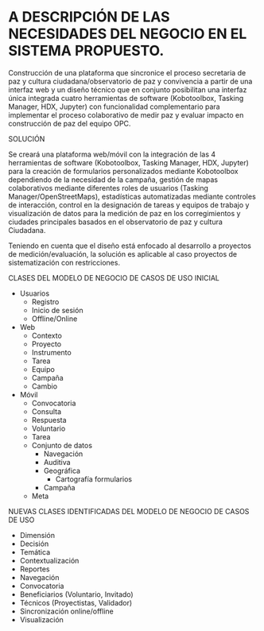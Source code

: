 # A DESCRIPCIÓN DE LAS NECESIDADES DEL NEGOCIO EN EL SISTEMA PROPUESTO.

Construcción de una plataforma que sincronice el proceso secretaria de paz y cultura ciudadana/observatorio de paz y convivencia a partir de una interfaz web y un diseño técnico que en conjunto posibilitan una interfaz única integrada cuatro herramientas de software (Kobotoolbox, Tasking Manager, HDX, Jupyter) con funcionalidad complementario para implementar el proceso colaborativo de medir paz y evaluar impacto en construcción de paz del equipo OPC.

SOLUCIÓN

Se creará una plataforma web/móvil con la integración de las 4 herramientas de software (Kobotoolbox, Tasking Manager, HDX, Jupyter) para la creación de formularios personalizados mediante Kobotoolbox dependiendo de la necesidad de la campaña, gestión de mapas colaborativos mediante diferentes roles de usuarios (Tasking Manager/OpenStreetMaps), estadísticas automatizadas mediante controles de interacción, control en la designación de tareas y equipos de trabajo y visualización de datos para la medición de paz en los corregimientos y ciudades principales basados en el observatorio de paz y cultura Ciudadana.

Teniendo en cuenta que el diseño está enfocado al desarrollo a proyectos de medición/evaluación, la solución es aplicable al caso proyectos de sistematización con restricciones.

CLASES DEL MODELO DE NEGOCIO DE CASOS DE USO INICIAL
- Usuarios
  - Registro
  - Inicio de sesión
  - Offline/Online 
- Web
  - Contexto
  - Proyecto
  - Instrumento
  - Tarea
  - Equipo
  - Campaña
  - Cambio
- Móvil
  - Convocatoria
  - Consulta
  - Respuesta
  - Voluntario
  - Tarea
  - Conjunto de datos
    - Navegación
    - Auditiva
    - Geográfica
      - Cartografía formularios
    - Campaña
  - Meta

NUEVAS CLASES IDENTIFICADAS DEL MODELO DE NEGOCIO DE CASOS DE USO
- Dimensión
- Decisión
- Temática
- Contextualización
- Reportes
- Navegación
- Convocatoria
- Beneficiarios (Voluntario, Invitado)
- Técnicos (Proyectistas, Validador)
- Sincronización online/offline
- Visualización
